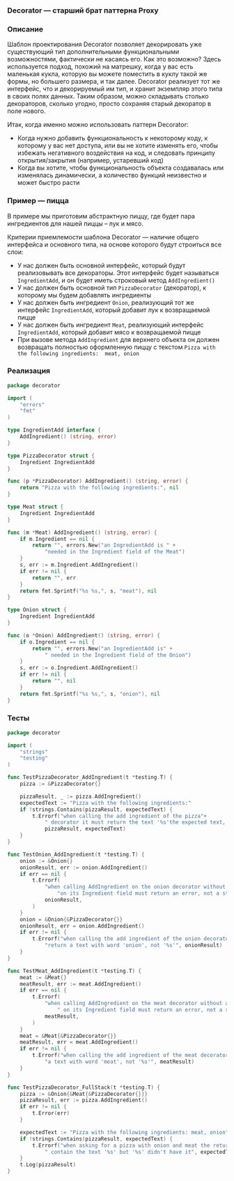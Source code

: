 ### Decorator — старший брат паттерна Proxy

### Описание

Шаблон проектирования Decorator позволяет декорировать уже существующий тип дополнительными функциональными возможностями, фактически не касаясь его. Как это возможно? Здесь используется подход, похожий на матрешку, когда у вас есть маленькая кукла, которую вы можете поместить в куклу такой же формы, но большего размера, и так далее.
Decorator реализует тот же интерфейс, что и декорируемый им тип, и хранит экземпляр этого типа в своих полях данных. Таким образом, можно складывать столько декораторов, сколько угодно, просто сохраняя старый декоратор в поле нового.


Итак, когда именно можно использовать паттерн Decorator:
* Когда нужно добавить функциональность к некоторому коду, к которому у вас нет доступа, или вы не хотите изменять его, чтобы избежать негативного воздействия на код, и следовать принципу открытия/закрытия (например, устаревший код)
* Когда вы хотите, чтобы функциональность объекта создавалась или изменялась динамически, а количество функций неизвестно и может быстро расти

### Пример — пицца
В примере мы приготовим абстрактную пиццу, где будет пара ингредиентов для нашей пиццы – лук и мясо.

Критерии приемлемости шаблона Decorator — наличие общего интерфейса и основного типа, на основе которого будут строиться все слои:
* У нас должен быть основной интерфейс, который будут реализовывать все декораторы. Этот интерфейс будет называться `IngredientAdd`, и он будет иметь строковый метод `AddIngredient()`
* У нас должен быть основной тип `PizzaDecorator` (декоратор), к которому мы будем добавлять ингредиенты
* У нас должен быть ингредиент `Onion`, реализующий тот же интерфейс `IngredientAdd`, который добавит лук к возвращаемой пицце
* У нас должен быть ингредиент `Meat`, реализующий интерфейс `IngredientAdd`, который добавит мясо к возвращаемой пицце
* При вызове метода `AddIngredient` для верхнего объекта он должен возвращать полностью оформленную пиццу с текстом `Pizza with the following ingredients:  meat, onion`

### Реализация
```go
package decorator

import (
	"errors"
	"fmt"
)

type IngredientAdd interface {
	AddIngredient() (string, error)
}

type PizzaDecorator struct {
	Ingredient IngredientAdd
}

func (p *PizzaDecorator) AddIngredient() (string, error) {
	return "Pizza with the following ingredients:", nil
}

type Meat struct {
	Ingredient IngredientAdd
}

func (m *Meat) AddIngredient() (string, error) {
	if m.Ingredient == nil {
		return "", errors.New("an IngredientAdd is " +
			"needed in the Ingredient field of the Meat")
	}
	s, err := m.Ingredient.AddIngredient()
	if err != nil {
		return "", err
	}
	return fmt.Sprintf("%s %s,", s, "meat"), nil
}

type Onion struct {
	Ingredient IngredientAdd
}

func (o *Onion) AddIngredient() (string, error) {
	if o.Ingredient == nil {
		return "", errors.New("an IngredientAdd is" +
			" needed in the Ingredient field of the Onion")
	}
	s, err := o.Ingredient.AddIngredient()
	if err != nil {
		return "", nil
	}
	return fmt.Sprintf("%s %s,", s, "onion"), nil
}

```

### Тесты
```go
package decorator

import (
	"strings"
	"testing"
)

func TestPizzaDecorator_AddIngredient(t *testing.T) {
	pizza := &PizzaDecorator{}

	pizzaResult, _ := pizza.AddIngredient()
	expectedText := "Pizza with the following ingredients:"
	if !strings.Contains(pizzaResult, expectedText) {
		t.Errorf("when calling the add ingredient of the pizza"+
			" decorator it must return the text '%s'the expected text, not '%s'",
			pizzaResult, expectedText)
	}
}

func TestOnion_AddIngredient(t *testing.T) {
	onion := &Onion{}
	onionResult, err := onion.AddIngredient()
	if err == nil {
		t.Errorf(
			"when calling AddIngredient on the onion decorator without an IngredientAdd "+
				"on its Ingredient field must return an error, not a string with '%s'",
			onionResult,
		)
	}
	onion = &Onion{&PizzaDecorator{}}
	onionResult, err = onion.AddIngredient()
	if err != nil {
		t.Errorf("when calling the add ingredient of the onion decorator it must "+
			"return a text with word 'onion', not '%s'", onionResult)
	}
}

func TestMeat_AddIngredient(t *testing.T) {
	meat := &Meat{}
	meatResult, err := meat.AddIngredient()
	if err == nil {
		t.Errorf(
			"when calling AddIngredient on the meat decorator without an IngredientAdd"+
				" on its Ingredient field must return an error, not a string with '%s'",
			meatResult,
		)
	}
	meat = &Meat{&PizzaDecorator{}}
	meatResult, err = meat.AddIngredient()
	if err != nil {
		t.Errorf("when calling the add ingredient of the meat decorator it must return "+
			"a text with word 'meat', not '%s'", meatResult)
	}
}

func TestPizzaDecorator_FullStack(t *testing.T) {
	pizza := &Onion{&Meat{&PizzaDecorator{}}}
	pizzaResult, err := pizza.AddIngredient()
	if err != nil {
		t.Error(err)
	}

	expectedText := "Pizza with the following ingredients: meat, onion"
	if !strings.Contains(pizzaResult, expectedText) {
		t.Errorf("when asking for a pizza with onion and meat the returned string must"+
			" contain the text '%s' but '%s' didn't have it", expectedText, pizzaResult)
	}
	t.Log(pizzaResult)
}

```